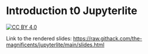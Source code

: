 # Introduction t0 Jupyterlite 

[![CC BY 4.0][cc-by-shield]][cc-by]

Link to the rendered slides: https://raw.githack.com/the-magnificents/jupyterlite/main/slides.html


[cc-by]: http://creativecommons.org/licenses/by/4.0/
[cc-by-shield]: https://img.shields.io/badge/License-CC%20BY%204.0-lightgrey.svg
